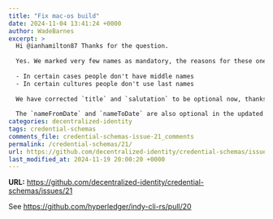 ```yaml
---
title: "Fix mac-os build"
date: 2024-11-04 13:41:24 +0000
author: WadeBarnes
excerpt: >
  Hi @ianhamilton87 Thanks for the question.
  
  Yes. We marked very few names as mandatory, the reasons for these ones in particular are:
  
  - In certain cases people don't have middle names
  - In certain cultures people don't use last names
  
  We have corrected `title` and `salutation` to be optional now, thanks for the input!
  
  The `nameFromDate` and `nameToDate` are also optional in the updated version.
categories: decentralized-identity
tags: credential-schemas
comments_file: credential-schemas-issue-21_comments
permalink: /credential-schemas/21/
url: https://github.com/decentralized-identity/credential-schemas/issues/21
last_modified_at: 2024-11-19 20:00:20 +0000
---
```



**URL:** https://github.com/decentralized-identity/credential-schemas/issues/21

See https://github.com/hyperledger/indy-cli-rs/pull/20
